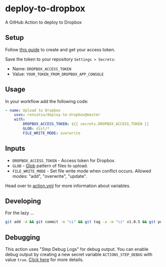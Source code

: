 # deploy-to-dropbox

A GitHub Action to deploy to Dropbox

## Setup

Follow [this guide][dropbox-token-guide] to create and get your access token.

Save the token to your repository `Settings > Secrets`:

- Name: `DROPBOX_ACCESS_TOKEN`
- Value: `YOUR_TOKEN_FROM_DROPBOX_APP_CONSOLE`

## Usage

In your workflow add the following code:
```yaml
- name: Upload to Dropbox
    uses: rensatsu/deploy-to-dropbox@master
    with:
        DROPBOX_ACCESS_TOKEN: ${{ secrets.DROPBOX_ACCESS_TOKEN }}
        GLOB: dist/*
        FILE_WRITE_MODE: overwrite
```

## Inputs

* `DROPBOX_ACCESS_TOKEN` - Access token for Dropbox.
* `GLOB` - [Glob][npm-glob] pattern of files to upload.
* `FILE_WRITE_MODE` - Set file write mode when conflict occurs. Allowed modes: "add", "overwrite", "update".

Head over to [action.yml](action.yml) for more information about variables.

## Developing

For the lazy ...
```bash
git add -A && git commit -m "ci" && git tag -a -m "ci" v1.0.5 && git push --follow-tags
```

## Debugging

This action uses "Step Debug Logs" for debug output. You can enable debug
output by creating a new secret variable `ACTIONS_STEP_DEBUG` with
value `true`. [Click here][gh-step-debug] for more details.

[dropbox-token-guide]: https://preventdirectaccess.com/docs/create-app-key-access-token-for-dropbox-account/#access-token
[npm-glob]: https://www.npmjs.com/package/glob
[gh-step-debug]: https://github.com/actions/toolkit/blob/master/docs/action-debugging.md#step-debug-logs